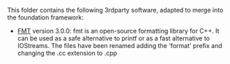 This folder contains the following 3rdparty software, adapted to merge into the foundation framework:

* [FMT](https://github.com/fmtlib/fmt) version 3.0.0: fmt is an open-source formatting library for C++. It can be used
   as a safe alternative to printf or as a fast alternative to IOStreams. The files have been renamed adding the 'format'
   prefix and changing the .cc extension to .cpp

